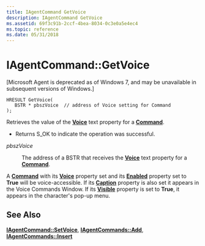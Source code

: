 ```yaml
---
title: IAgentCommand GetVoice
description: IAgentCommand GetVoice
ms.assetid: 69f3c91b-2ccf-4bea-8034-0c3e0a5e4ec4
ms.topic: reference
ms.date: 05/31/2018
---
```


# IAgentCommand::GetVoice

\[Microsoft Agent is deprecated as of Windows 7, and may be unavailable in subsequent versions of Windows.\]

``` syntax
HRESULT GetVoice(
   BSTR * pbszVoice  // address of Voice setting for Command
);
```

Retrieves the value of the [**Voice**](voice-property.md) text property for a [**Command**](/windows/desktop/lwef/the-command-object).

-   Returns S\_OK to indicate the operation was successful.

<dl> <dt>

<span id="pbszVoice"></span><span id="pbszvoice"></span><span id="PBSZVOICE"></span>*pbszVoice*
</dt> <dd>

The address of a BSTR that receives the [**Voice**](voice-property.md) text property for a [**Command**](/windows/desktop/lwef/the-command-object).

</dd> </dl>

A [**Command**](/windows/desktop/lwef/the-command-object) with its [**Voice**](voice-property.md) property set and its [**Enabled**](enabled-property.md) property set to **True** will be voice-accessible. If its [**Caption**](caption-property.md) property is also set it appears in the Voice Commands Window. If its [**Visible**](visible-property.md) property is set to **True**, it appears in the character's pop-up menu.

## See Also

[**IAgentCommand::SetVoice**](iagentcommand--setvoice.md), [**IAgentCommands::Add**](iagentcommands--add.md), [**IAgentCommands::Insert**](iagentcommands--insert.md)


 

 
